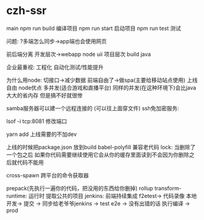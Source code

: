 # czh-ssr
main
npm run build 编译项目
npm run start 启动项目
npm run test 测试

问题:
    ?多端怎么同步->app端也会使用网页


前后端分离  开发层次->webapp node uii      项目层次 build java

企业最重视:
    工程化
    自动化测试/性能提升

为什么用node:
    切接口->减少数据
    前端自由了->做spa(主要给移动站点使用)
    上线自由
    node优点  多并发(适合游戏和直播平台)  同样的并发(在这种环境下)会比java大大的省内存   但是搞不好就很惨

samba服务器可以建一个远程连接的   (可以往上面穿文件)
ssh免加密服务:

lsof -i tcp:8081   修改端口



yarn add 上线需要的不加dev

上线的时候把package.json 放到build
babel-polyfill 兼容老代码
lock: 当删除了一个包之后  如果你代码需要继续使用它会从你的缓存里面读到不会因为你删除之后就代码不能用

cross-spawn
跨平台的命令获取器

prepack(先执行一遍你的代码，把没用的东西给你删掉)  rollup
transform-runtime: 运行时  提取公共的项目
jenkins: 前端持续集成
f2etest-> 代码录像
本地开发-> 提交 -> 同步给老爷爷jenkins -> test e2e -> 没有出错的话  执行编译 -> prod
